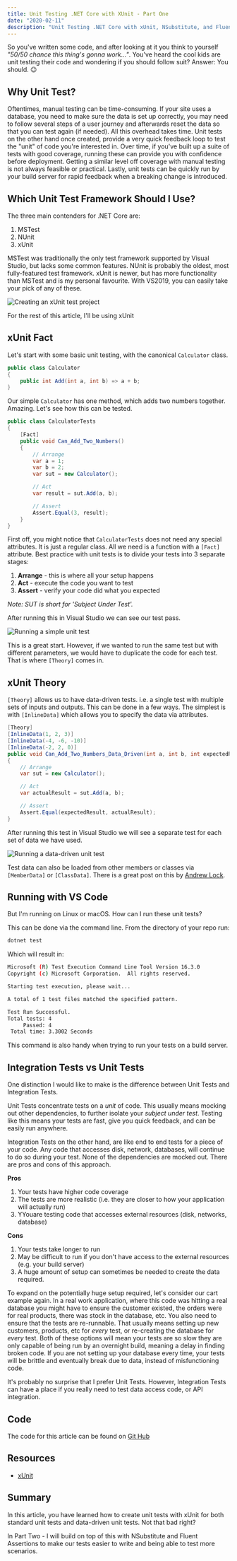 ```yaml
---
title: Unit Testing .NET Core with XUnit - Part One
date: "2020-02-11"
description: "Unit Testing .NET Core with xUnit, NSubstitute, and Fluent Assertions"
---
```


So you've written some code, and after looking at it you think to yourself *"50/50 chance this thing's gonna work..."*.  You've heard the cool kids are unit testing their code and wondering if you should follow suit? Answer: You should. 😉

## Why Unit Test?

Oftentimes, manual testing can be time-consuming.  If your site uses a database, you need to make sure the data is set up correctly, you may need to follow several steps of a user journey and afterwards reset the data so that you can test again (if needed).  All this overhead takes time.  Unit tests on the other hand once created, provide a very quick feedback loop to test the "unit" of code you're interested in.  Over time, if you've built up a suite of tests with good coverage, running these can provide you with confidence before deployment.  Getting a similar level off coverage with manual testing is not always feasible or practical.  Lastly, unit tests can be quickly run by your build server for rapid feedback when a breaking change is introduced.

## Which Unit Test Framework Should I Use?
The three main contenders for .NET Core are:
1. MSTest
2. NUnit
3. xUnit

MSTest was traditionally the only test framework supported by Visual Studio, but lacks some common features.  NUnit is probably the oldest, most fully-featured test framework.  xUnit is newer, but has more functionality than MSTest and is my personal favourite.  With VS2019, you can easily take your pick of any of these.

![Creating an xUnit test project](./create-test-project.png)

For the rest of this article, I'll be using xUnit

## xUnit Fact
Let's start with some basic unit testing, with the canonical `Calculator` class.

```csharp
public class Calculator
{
    public int Add(int a, int b) => a + b;
}
```

Our simple `Calculator` has one method, which adds two numbers together.  Amazing.  Let's see how this can be tested.

```csharp
public class CalculatorTests
{
    [Fact]
    public void Can_Add_Two_Numbers()
    {
        // Arrange
        var a = 1;
        var b = 2;
        var sut = new Calculator();

        // Act
        var result = sut.Add(a, b);

        // Assert
        Assert.Equal(3, result);
    }
}
```

First off, you might notice that `CalculatorTests` does not need any special attributes.  It is just a regular class.  All we need is a function with a `[Fact]` attribute.  Best practice with unit tests is to divide your tests into 3 separate stages:

1. **Arrange** - this is where all your setup happens
2. **Act** - execute the code you want to test
3. **Assert** - verify your code did what you expected

*Note: SUT is short for 'Subject Under Test'.*

After running this in Visual Studio we can see our test pass.

![Running a simple unit test](./unit-test-result-1.png)

This is a great start.  However, if we wanted to run the same test but with different parameters, we would have to duplicate the code for each test.  That is where `[Theory]` comes in.

## xUnit Theory
`[Theory]` allows us to have data-driven tests.  i.e. a single test with multiple sets of inputs and outputs.  This can be done in a few ways.  The simplest is with `[InlineData]` which allows you to specify the data via attributes.


```csharp
[Theory]
[InlineData(1, 2, 3)]
[InlineData(-4, -6, -10)]
[InlineData(-2, 2, 0)]
public void Can_Add_Two_Numbers_Data_Driven(int a, int b, int expectedResult)
{
    // Arrange
    var sut = new Calculator();

    // Act
    var actualResult = sut.Add(a, b);

    // Assert
    Assert.Equal(expectedResult, actualResult);
}
```

After running this test in Visual Studio we will see a separate test for each set of data we have used.

![Running a data-driven unit test](./unit-test-result-2.png)

Test data can also be loaded from other members or classes via `[MemberData]` or `[ClassData]`.  There is a great post on this by [Andrew Lock](https://andrewlock.net/creating-parameterised-tests-in-xunit-with-inlinedata-classdata-and-memberdata/).

## Running with VS Code
But I'm running on Linux or macOS.  How can I run these unit tests?

This can be done via the command line.  From the directory of your repo run:

```bash
dotnet test
```

Which will result in:

```bash
Microsoft (R) Test Execution Command Line Tool Version 16.3.0
Copyright (c) Microsoft Corporation.  All rights reserved.

Starting test execution, please wait...

A total of 1 test files matched the specified pattern.

Test Run Successful.
Total tests: 4
     Passed: 4
 Total time: 3.3002 Seconds
```

This command is also handy when trying to run your tests on a build server.

## Integration Tests vs Unit Tests
One distinction I would like to make is the difference between Unit Tests and Integration Tests.

Unit Tests concentrate tests on a *unit* of code.  This usually means mocking out other dependencies, to further isolate your *subject under test*.  Testing like this means your tests are fast, give you quick feedback, and can be easily run anywhere.

Integration Tests on the other hand, are like end to end tests for a piece of your code.  Any code that accesses disk, network, databases, will continue to do so during your test.  None of the dependencies are mocked out.  There are pros and cons of this approach.

**Pros**
1. Your tests have higher code coverage
2. The tests are more realistic (i.e. they are closer to how your application will actually run)
3. YYouare testing code that accesses external resources (disk, networks, database)

**Cons**
1. Your tests take longer to run
2. May be difficult to run if you don't have access to the external resources (e.g. your build server)
3. A huge amount of setup can sometimes be needed to create the data required.  

To expand on the potentially huge setup required, let's consider our cart example again.  In a real work application, where this code was hitting a real database you might have to ensure the customer existed, the orders were for real products, there was stock in the database, etc.  You also need to ensure that the tests are re-runnable.  That usually means setting up new customers, products, etc for *every* test, or re-creating the database for *every* test.  Both of these options will mean your tests are so slow they are only capable of being run by an overnight build, meaning a delay in finding broken code.  If you are not setting up your database every time, your tests will be brittle and eventually break due to data, instead of misfunctioning code.

It's probably no surprise that I prefer Unit Tests.  However, Integration Tests can have a place if you really need to test data access code, or API integration.

## Code
The code for this article can be found on [Git Hub](https://github.com/danielmackay/dotnet-core-xunit)

## Resources
- [xUnit](https://xunit.net/)

## Summary
In this article, you have learned how to create unit tests with xUnit for both standard unit tests and data-driven unit tests.  Not that bad right?

In Part Two - I will build on top of this with NSubstitute and Fluent Assertions to make our tests easier to write and being able to test more scenarios.






